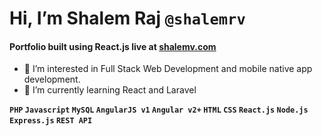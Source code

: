 

# Hi, I’m Shalem Raj `@shalemrv`

#### Portfolio built using **React.js** live at [shalemv.com](https://www.shalemv.com)

- 👀 I’m interested in Full Stack Web Development and mobile native app development.
- 🌱 I’m currently learning React and Laravel

**`PHP` `Javascript` `MySQL` `AngularJS v1` `Angular v2+` `HTML` `CSS` `React.js` `Node.js` `Express.js` `REST API`**
